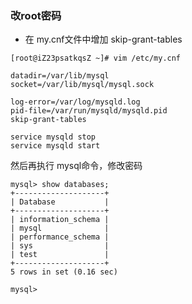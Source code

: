 ### 改root密码
* 在 my.cnf文件中增加 skip-grant-tables 
```
[root@iZ23psatkqsZ ~]# vim /etc/my.cnf 

datadir=/var/lib/mysql
socket=/var/lib/mysql/mysql.sock

log-error=/var/log/mysqld.log
pid-file=/var/run/mysqld/mysqld.pid
skip-grant-tables 
```
```
service mysqld stop
service mysqld start
```
然后再执行 mysql命令，修改密码

```
mysql> show databases;
+--------------------+
| Database           |
+--------------------+
| information_schema |
| mysql              |
| performance_schema |
| sys                |
| test               |
+--------------------+
5 rows in set (0.16 sec)

mysql>
```
